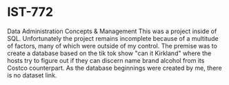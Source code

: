 # IST-772
Data Administration Concepts &amp; Management
This was a project inside of SQL. Unfortunately the project remains incomplete because of a multitude of factors, many
of which were outside of my control. The premise was to create a database based on the tik tok show "can it Kirkland"
where the hosts try to figure out if they can discern name brand alcohol from its Costco counterpart. As the database
beginnings were created by me, there is no dataset link.
